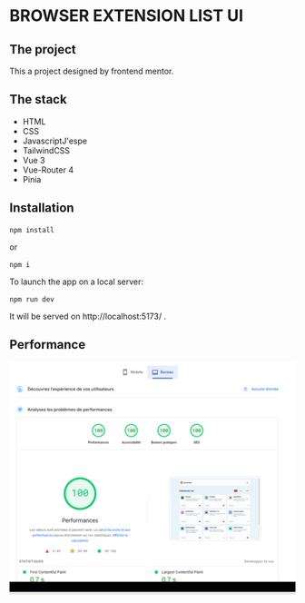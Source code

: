 # BROWSER EXTENSION LIST UI

## The project

This a project designed by frontend mentor.

## The stack

- HTML
- CSS
- JavascriptJ'espe
- TailwindCSS
- Vue 3
- Vue-Router 4
- Pinia

## Installation

```
npm install
```

or

```
npm i
```

To launch the app on a local server:

```
npm run dev
```

It will be served on http://localhost:5173/ .

## Performance

<img src="./src/assets/perfomance-desktop.png" />
